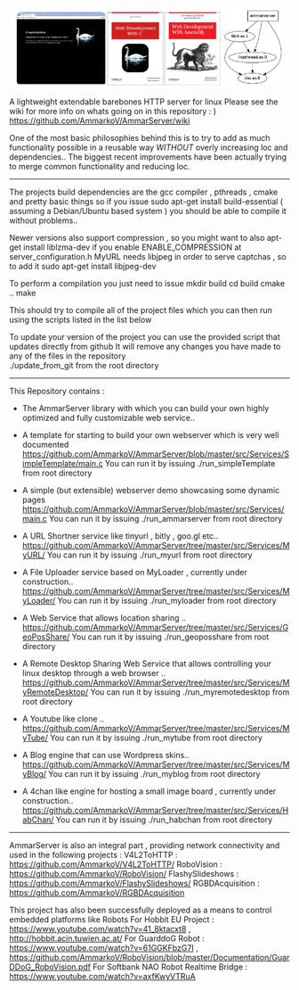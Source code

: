 ![AmmarServer](https://raw.githubusercontent.com/AmmarkoV/AmmarServer/master/doc/ammarserverbanner.png)

A lightweight extendable barebones HTTP server for linux
Please see the wiki for more info on whats going on in this repository : )
https://github.com/AmmarkoV/AmmarServer/wiki

One of the most basic philosophies behind this is to try to add as much functionality possible in a reusable way *WITHOUT* overly increasing loc and dependencies.. The biggest recent improvements have been actually trying to merge common functionality and reducing loc. 

------------------------------------------------------------------ 

The projects build dependencies are the gcc compiler , pthreads , cmake and pretty basic things 
so if you issue sudo apt-get install build-essential  ( assuming a Debian/Ubuntu based system ) you should be able to compile it without problems..

Newer versions also support compression , so you might want to also apt-get install liblzma-dev if you enable ENABLE_COMPRESSION at server_configuration.h
MyURL needs libjpeg in order to serve captchas , so to add it sudo apt-get install libjpeg-dev

To perform a compilation you just need to issue 
mkdir build 
cd build 
cmake ..
make

This should try to compile all of the project files which you can then run using the scripts listed in the list below 

To update your version of the project you can use the provided script that updates directly from github
It will remove any changes you have made to any of the files in the repository   
./update_from_git from the root directory 

------------------------------------------------------------------

This Repository contains :

-  The AmmarServer library with which you can build your own highly optimized 
and fully customizable web service..

-  A template for starting to build your own webserver which is very well documented
   https://github.com/AmmarkoV/AmmarServer/blob/master/src/Services/SimpleTemplate/main.c
   You can run it by issuing ./run_simpleTemplate from root directory 

-  A simple (but extensible) webserver demo showcasing some dynamic pages
   https://github.com/AmmarkoV/AmmarServer/blob/master/src/Services/main.c
   You can run it by issuing ./run_ammarserver from root directory 

-  A URL Shortner service like tinyurl , bitly , goo.gl etc..
   https://github.com/AmmarkoV/AmmarServer/tree/master/src/Services/MyURL/
   You can run it by issuing ./run_myurl from root directory 

-  A File Uploader service based on MyLoader , currently under construction..
   https://github.com/AmmarkoV/AmmarServer/tree/master/src/Services/MyLoader/
   You can run it by issuing ./run_myloader from root directory 

-  A Web Service that allows location sharing ..
   https://github.com/AmmarkoV/AmmarServer/tree/master/src/Services/GeoPosShare/
   You can run it by issuing ./run_geoposshare from root directory 

-  A Remote Desktop Sharing Web Service that allows controlling your linux desktop through a web browser  ..
   https://github.com/AmmarkoV/AmmarServer/tree/master/src/Services/MyRemoteDesktop/
   You can run it by issuing ./run_myremotedesktop from root directory 

-  A Youtube like clone ..
   https://github.com/AmmarkoV/AmmarServer/tree/master/src/Services/MyTube/
   You can run it by issuing ./run_mytube from root directory 

-  A Blog engine that can use Wordpress skins..
   https://github.com/AmmarkoV/AmmarServer/tree/master/src/Services/MyBlog/
   You can run it by issuing ./run_myblog from root directory 

-  A 4chan like  engine for hosting a small image board , currently under construction..
   https://github.com/AmmarkoV/AmmarServer/tree/master/src/Services/HabChan/
   You can run it by issuing ./run_habchan from root directory 

------------------------------------------------------------------


AmmarServer is also an integral part , providing network connectivity and used in the following projects :
V4L2ToHTTP       : https://github.com/AmmarkoV/V4L2ToHTTP/
RoboVision       : https://github.com/AmmarkoV/RoboVision/ 
FlashySlideshows : https://github.com/AmmarkoV/FlashySlideshows/
RGBDAcquisition  : https://github.com/AmmarkoV/RGBDAcquisition

This project has also been successfully deployed as a means to control embedded platforms like Robots
For Hobbit EU Project : https://www.youtube.com/watch?v=41_8ktacxt8 , http://hobbit.acin.tuwien.ac.at/
For GuarddoG Robot    : https://www.youtube.com/watch?v=61GGKFbzG7I , https://github.com/AmmarkoV/RoboVision/blob/master/Documentation/GuarDDoG_RoboVision.pdf
For Softbank NAO Robot Realtime Bridge : https://www.youtube.com/watch?v=axfKwyVTRuA

